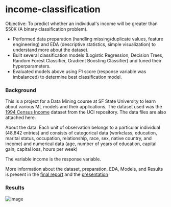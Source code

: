 # income-classification

Objective: To predict whether an individual's income will be greater than $50K (A binary classification problem).

- Performed data preparation (handling missing/duplicate values, feature engineering) and EDA (descriptive statistics, simple visualization) to understand more about the dataset. 
- Built several classification models (Logistic Regression, Decision Trees, Random Forest Classifier, Gradient Boosting Classifier) and tuned their hyperparameters.
- Evaluated models above using F1 score (response variable was imbalanced) to determine best classification model.

### Background

This is a project for a Data Mining course at SF State University to learn about various ML models and their applications. The dataset used was the [1994 Census Income](https://archive.ics.uci.edu/dataset/2/adult) dataset from the UCI repository. The data files are also attached here. 

About the data: Each unit of observation belongs to a particular individual (48,842 entries) and consists of categorical data (workclass, education, marital status, occupation, relationship, race, sex, native country, and income) and numerical data (age, number of years of education, capital gain, capital loss, hours per week)

The variable income is the response variable.

More information about the dataset, preparation, EDA, Models, and Results is present in the [final report](https://github.com/i3house/Income-Prediction/blob/main/Income%20Classification%20-%20Project%20Report.pdf) and the [presentation](https://github.com/i3house/Income-Prediction/blob/main/Income%20Classification%20-%20Presentation.pdf)

### Results
![image](https://github.com/i3house/Income-Prediction/assets/1350750/50929f71-b669-46c7-a09c-260959a809d2)

